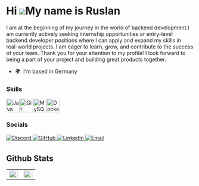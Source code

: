 Hi ![](https://user-images.githubusercontent.com/18350557/176309783-0785949b-9127-417c-8b55-ab5a4333674e.gif)My name is Ruslan
==============================================================================================================================

I am at the beginning of my journey in the world of backend development.I am currently actively seeking internship opportunities or entry-level backend developer positions where I can apply and expand my skills in real-world projects. I am eager to learn, grow, and contribute to the success of your team. Thank you for your attention to my profile! I look forward to being a part of your project and building great products together.

*   🌍  I'm based in Germany 

### Skills 
<p align="left">
<a href="https://www.oracle.com/java/" target="_blank" rel="noreferrer"><img src="https://raw.githubusercontent.com/danielcranney/readme-generator/main/public/icons/skills/java-colored.svg" width="36" height="36" alt="Java" /></a><a href="https://git-scm.com/" target="_blank" rel="noreferrer"><img src="https://raw.githubusercontent.com/danielcranney/readme-generator/main/public/icons/skills/git-colored.svg" width="36" height="36" alt="Git" /></a><a href="https://www.mysql.com/" target="_blank" rel="noreferrer"><img src="https://raw.githubusercontent.com/danielcranney/readme-generator/main/public/icons/skills/mysql-colored.svg" width="36" height="36" alt="MySQL" /></a><a href="https://www.docker.com/" target="_blank" rel="noreferrer"><img src="https://raw.githubusercontent.com/danielcranney/readme-generator/main/public/icons/skills/docker-colored.svg" width="36" height="36" alt="Docker" /></a>

### Socials
<p align="left">
  <a href="https://discord.com/users/vahner04" target="_blank" rel="noreferrer">
    <img src="https://img.shields.io/badge/Discord-5865F2.svg?&style=for-the-badge&logo=discord&logoColor=white" alt="Discord" style="margin-bottom: 5px;" />
  </a>
  <a href="https://github.com/RuslanVahner" target="_blank" rel="noreferrer">
    <img src="https://img.shields.io/badge/GitHub-181717.svg?&style=for-the-badge&logo=github&logoColor=white" alt="GitHub" style="margin-bottom: 5px;" />
  </a>
  <a href="https://www.linkedin.com/in/ruslan-vahner-1444b22ba" target="_blank">
    <img src="https://img.shields.io/badge/LinkedIn-%230077B5.svg?&style=for-the-badge&logo=linkedin&logoColor=white" alt="LinkedIn" style="margin-bottom: 5px;" />
  </a>
  <a href="mailto:ruslan.vahner04@gmail.com">
    <img src="https://img.shields.io/badge/Email-D14836.svg?&style=for-the-badge&logo=gmail&logoColor=white" alt="Email" style="margin-bottom: 5px;" />
  </a>
</p>



## Github Stats  
<table><tr><td valign="top" width="50%">
<img src="https://github-readme-stats.vercel.app/api?username=rishavanand&show_icons=true&count_private=true&hide_border=true" align="left" style="width: 100%" />
</td><td valign="top" width="50%">
<img src="https://github-readme-stats.vercel.app/api/top-langs/?username=rishavanand&hide_border=true&layout=compact" align="left" style="width: 100%" />



